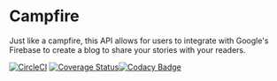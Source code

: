 # Campfire
Just like a campfire, this API allows for users to integrate with Google's Firebase to create a blog to share your stories with your readers.

[![CircleCI](https://circleci.com/gh/jake32321/basic-blog-api.svg?style=svg)](https://circleci.com/gh/jake32321/basic-blog-api)
[![Coverage Status](https://coveralls.io/repos/github/jake32321/basic-blog-api/badge.svg?branch=master)](https://coveralls.io/github/jake32321/basic-blog-api?branch=master)[![Codacy Badge](https://api.codacy.com/project/badge/Grade/c6a5d9ab2c0d4afdb5e4c9def74d58fd)](https://www.codacy.com/app/jake32321/campfire?utm_source=github.com&amp;utm_medium=referral&amp;utm_content=jake32321/campfire&amp;utm_campaign=Badge_Grade)
